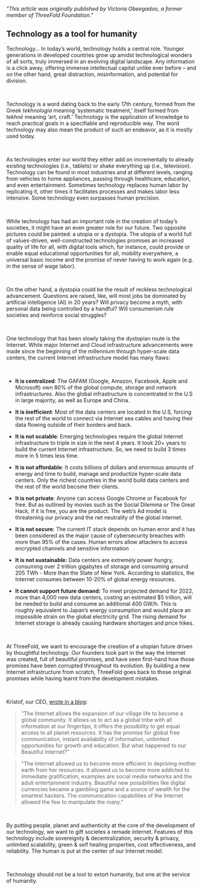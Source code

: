 *"This article was originally published by Victoria Obeegadoo, a former member of ThreeFold Foundation."*


## Technology as a tool for humanity

Technology… In today’s world, technology holds a central role. Younger generations in developed countries grow up amidst technological wonders of all sorts, truly immersed in an evolving digital landscape. Any information is a click away, offering immense intellectual capital unlike ever before – and on the other hand, great distraction, misinformation, and potential for division.

<br>

Technology is a word dating back to the early 17th century, formed from the Greek _tekhnologia_ meaning ‘systematic treatment,’ itself formed from _tekhnē_ meaning ‘art, craft.’ Technology is the application of knowledge to reach practical goals in a specifiable and reproducible way. The word technology may also mean the product of such an endeavor, as it is mostly used today.

<br>

As technologies enter our world they either add on incrementally to already existing technologies (i.e., tablets) or shake everything up (i.e., television). Technology can be found in most industries and at different levels, ranging from vehicles to home appliances, passing through healthcare, education, and even entertainment. Sometimes technology replaces human labor by replicating it, other times it facilitates processes and makes labor less intensive. Some technology even surpasses human precision.

<br>

While technology has had an important role in the creation of today’s societies, it might have an even greater role for our future. Two opposite pictures could be painted: a utopia or a dystopia. The utopia of a world full of values-driven, well-constructed technologies promises an increased quality of life for all, with digital tools which, for instance, could provide or enable equal educational opportunities for all, mobility everywhere, a universal basic income and the promise of never having to work again (e.g. in the sense of wage labor).

<br>

On the other hand, a dystopia could be the result of reckless technological advancement. Questions are raised, like, will most jobs be dominated by artificial intelligence (AI) in 20 years? Will privacy become a myth, with personal data being controlled by a handful? Will consumerism rule societies and reinforce social struggles?

<br>

One technology that has been slowly taking the dystopian route is the Internet. While major Internet and Cloud infrastructure advancements were made since the beginning of the millennium through hyper-scale data centers, the current Internet infrastructure model has many flaws:

<br>

- **It is centralized**: The GAFAM (Google, Amazon, Facebook, Apple and Microsoft) own 80% of the global compute, storage and network infrastructures. Also the global infrastructure is concentrated in the U.S in large majority, as well as Europe and China.

- **It is inefficient**: Most of the data centers are located in the U.S, forcing the rest of the world to connect via Internet sea cables and having their data flowing outside of their borders and back.

- **It is not scalable**: Emerging technologies require the global Internet infrastructure to triple in size in the next 4 years. It took 20+ years to build the current Internet infrastructure. So, we need to build 3 times more in 5 times less time.

- **It is not affordable**: It costs billions of dollars and enormous amounts of energy and time to build, manage and productize hyper-scale data centers. Only the richest countries in the world build data centers and the rest of the world become their clients.

- **It is not private**: Anyone can access Google Chrome or Facebook for free. But as outlined by movies such as the Social Dilemma or The Great Hack, if it is free, you are the product. The web’s Ad model is threatening our privacy and the net neutrality of the global internet.

- **It is not secure**: The current IT stack depends on human error and it has been considered as the major cause of cybersecurity breaches with more than 95% of the cases. Human errors allow attackers to access encrypted channels and sensitive information

- **It is not sustainable:** Data centers are extremely power hungry, consuming over 2 trillion gigabytes of storage and consuming around 205 TWh - More than the State of New York. According to statistics, the Internet consumes between 10-20% of global energy resources.

- **It cannot support future demand:** To meet projected demand for 2022, more than 4,000 new data centers, costing an estimated $5 trillion, will be needed to build and consume an additional 400 GW/h. This is roughly equivalent to Japan’s energy consumption and would place an impossible strain on the global electricity grid. The rising demand for Internet storage is already causing hardware shortages and price hikes.

<br>

At ThreeFold, we want to encourage the creation of a utopian future driven by thoughtful technology. Our founders took part in the way the Internet was created, full of beautiful promises, and have seen first-hand how those promises have been corrupted throughout its evolution. By building a new Internet infrastructure from scratch, ThreeFold goes back to those original promises while having learnt from the development mistakes.

<br>

Kristof, our CEO, [wrote in a blog](https://medium.com/@despiegk/once-upon-a-time-only-30-years-ago-an-experiment-started-called-the-internet-5251e0da6a76):

> "The Internet allows the expansion of our village life to become a global community. It allows us to act as a global tribe with all information at our fingertips, it offers the possibility to get equal access to all planet resources. It has the promise for global free communication, instant availability of information, unlimited opportunities for growth and education. But what happened to our Beautiful Internet?"

> "The Internet allowed us to become more efficient in depriving mother earth from her resources. It allowed us to become more addicted to immediate gratification, examples are social media networks and the adult entertainment industry. Beautiful new possibilities like digital currencies became a gambling game and a source of wealth for the smartest hackers. The communication capabilities of the Internet allowed the few to manipulate the many."

<br>

By putting people, planet and authenticity at the core of the development of our technology, we want to gift societes a remade internet. Features of this technology include sovereignty & decentralization, security & privacy, unlimited scalability, green & self healing properties, cost effectiveness, and reliability. The human is put at the center of our Internet model.

<br>

Technology should not be a tool to extort humanity, but one at the service of humanity.